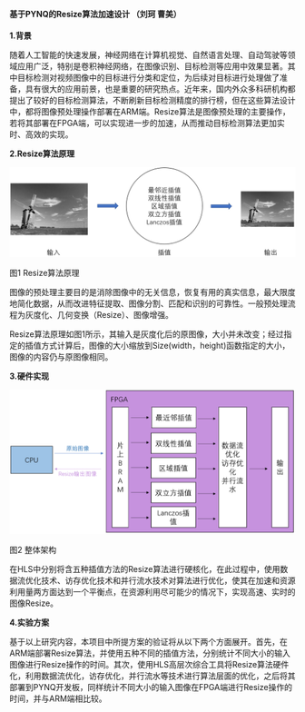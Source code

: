 #### 基于PYNQ的Resize算法加速设计 （刘珂 曹美）

**1.背景**

随着人工智能的快速发展，神经网络在计算机视觉、自然语言处理、自动驾驶等领域应用广泛，特别是卷积神经网络，在图像识别、目标检测等应用中效果显著。其中目标检测对视频图像中的目标进行分类和定位，为后续对目标进行处理做了准备，具有很大的应用前景，也是重要的研究热点。近年来，国内外众多科研机构都提出了较好的目标检测算法，不断刷新目标检测精度的排行榜，但在这些算法设计中，都将图像预处理操作部署在ARM端。Resize算法是图像预处理的主要操作，若将其部署在FPGA端，可以实现进一步的加速，从而推动目标检测算法更加实时、高效的实现。

**2.Resize算法原理**

![img](./img/img1.png)

图1 Resize算法原理

图像的预处理主要目的是消除图像中的无关信息，恢复有用的真实信息，最大限度地简化数据，从而改进特征提取、图像分割、匹配和识别的可靠性。一般预处理流程为灰度化、几何变换（Resize）、图像增强。

Resize算法原理如图1所示，其输入是灰度化后的原图像，大小并未改变；经过指定的插值方式计算后，图像的大小缩放到Size(width，height)函数指定的大小，图像的内容仍与原图像相同。

**3.硬件实现**

![img](./img/img2.png)

图2 整体架构

在HLS中分别将含五种插值方法的Resize算法进行硬核化，在此过程中，使用数据流优化技术、访存优化技术和并行流水技术对算法进行优化，使其在加速和资源利用量两方面达到一个平衡点，在资源利用尽可能少的情况下，实现高速、实时的图像Resize。

**4.实验方案**

基于以上研究内容，本项目中所提方案的验证将从以下两个方面展开。首先，在ARM端部署Resize算法，并使用五种不同的插值方法，分别统计不同大小的输入图像进行Resize操作的时间。其次，使用HLS高层次综合工具将Resize算法硬件化，利用数据流优化，访存优化，并行流水等技术进行算法层面的优化，之后将其部署到PYNQ开发板，同样统计不同大小的输入图像在FPGA端进行Resize操作的时间，并与ARM端相比较。